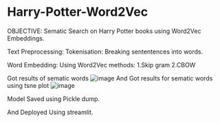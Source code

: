 # Harry-Potter-Word2Vec

OBJECTIVE:
Sematic Search on Harry Potter books using Word2Vec Embeddings.

Text Preprocessing:
Tokenisation: Breaking sententences into words.

Word Embedding:
Using Word2Vec methods:
1.Skip gram
2.CBOW

Got results of sematic words
![image](https://user-images.githubusercontent.com/82444922/148220339-94c76769-c243-44df-b608-627147ea5b29.png)
And Got results for sematic words using tsne plot
![image](https://user-images.githubusercontent.com/82444922/148220523-d6d737af-3721-4daf-9bd6-f23b9e02d906.png)


Model Saved using Pickle dump.

And Deployed Using streamlit.

